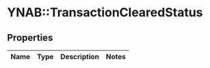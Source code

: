 # YNAB::TransactionClearedStatus

## Properties

| Name | Type | Description | Notes |
| ---- | ---- | ----------- | ----- |

